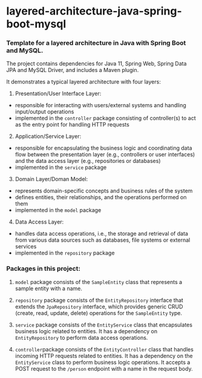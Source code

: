 # layered-architecture-java-spring-boot-mysql
### Template for a layered architecture in Java with Spring Boot and MySQL.

The project contains dependencies for Java 11, Spring Web, Spring Data JPA and MySQL Driver, and includes a Maven plugin.

It demonstrates a typical layered architecture with four layers:

1. Presentation/User Interface Layer:
- responsible for interacting with users/external systems and handling input/output operations
- implemented in the ```controller``` package consisting of controller(s) to act as the entry point for handling HTTP requests

2. Application/Service Layer:
- responsible for encapsulating the business logic and coordinating data flow between the presentation layer (e.g., controllers or user interfaces) and the data access layer (e.g., repositories or databases)
- implemented in the ```service``` package

3. Domain Layer/Doman Model:
- represents domain-specific concepts and business rules of the system
- defines entities, their relationships, and the operations performed on them
- implemented in the ```model``` package

4. Data Access Layer:
- handles data access operations, i.e., the storage and retrieval of data from various data sources such as databases, file systems or external services
- implemented in the ```repository``` package

### Packages in this project:

1. ```model``` package consists of the ```SampleEntity``` class that represents a sample entity with a name.

2. ```repository``` package consists of the ```EntityRepository``` interface that extends the ```JpaRepository``` interface, which provides generic CRUD (create, read, update, delete) operations for the ```SampleEntity``` type.

3. ```service``` package consists of the ```EntityService``` class that encapsulates business logic related to entities. It has a dependency on ```EntityRepository``` to perform data access operations.

4. ```controller```package consists of the ```EntityController``` class that handles incoming HTTP requests related to entities. It has a dependency on the ```EntityService``` class to perform business logic operations. It accepts a POST request to the ```/person``` endpoint with a name in the request body.

